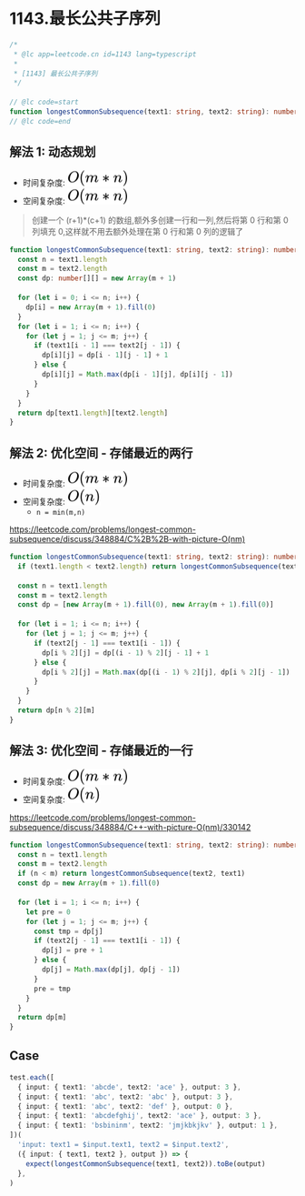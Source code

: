 # 1143.最长公共子序列

```ts
/*
 * @lc app=leetcode.cn id=1143 lang=typescript
 *
 * [1143] 最长公共子序列
 */

// @lc code=start
function longestCommonSubsequence(text1: string, text2: string): number {}
// @lc code=end
```

## 解法 1: 动态规划

- 时间复杂度: <!-- $O(m*n)$ --> <img style="transform: translateY(0.1em); background: white;" src="svg/o-m-n.svg" alt="O(m*n)">
- 空间复杂度: <!-- $O(m*n)$ --> <img style="transform: translateY(0.1em); background: white;" src="svg/o-m-n.svg" alt="O(m*n)">

> 创建一个 (r+1)\*(c+1) 的数组,额外多创建一行和一列,然后将第 0 行和第 0 列填充 0,这样就不用去额外处理在第 0 行和第 0 列的逻辑了

```ts
function longestCommonSubsequence(text1: string, text2: string): number {
  const n = text1.length
  const m = text2.length
  const dp: number[][] = new Array(m + 1)

  for (let i = 0; i <= n; i++) {
    dp[i] = new Array(m + 1).fill(0)
  }
  for (let i = 1; i <= n; i++) {
    for (let j = 1; j <= m; j++) {
      if (text1[i - 1] === text2[j - 1]) {
        dp[i][j] = dp[i - 1][j - 1] + 1
      } else {
        dp[i][j] = Math.max(dp[i - 1][j], dp[i][j - 1])
      }
    }
  }
  return dp[text1.length][text2.length]
}
```

## 解法 2: 优化空间 - 存储最近的两行

- 时间复杂度: <!-- $O(m*n)$ --> <img style="transform: translateY(0.1em); background: white;" src="svg/o-m-n.svg" alt="O(m*n)">
- 空间复杂度: <!-- $O(n)$ --> <img style="transform: translateY(0.1em); background: white;" src="svg/o-n.svg" alt="O(n)">
  - `n = min(m,n)`

https://leetcode.com/problems/longest-common-subsequence/discuss/348884/C%2B%2B-with-picture-O(nm)

```ts
function longestCommonSubsequence(text1: string, text2: string): number {
  if (text1.length < text2.length) return longestCommonSubsequence(text2, text1)

  const n = text1.length
  const m = text2.length
  const dp = [new Array(m + 1).fill(0), new Array(m + 1).fill(0)]

  for (let i = 1; i <= n; i++) {
    for (let j = 1; j <= m; j++) {
      if (text2[j - 1] === text1[i - 1]) {
        dp[i % 2][j] = dp[(i - 1) % 2][j - 1] + 1
      } else {
        dp[i % 2][j] = Math.max(dp[(i - 1) % 2][j], dp[i % 2][j - 1])
      }
    }
  }
  return dp[n % 2][m]
}
```

## 解法 3: 优化空间 - 存储最近的一行

- 时间复杂度: <!-- $O(m*n)$ --> <img style="transform: translateY(0.1em); background: white;" src="svg/o-m-n.svg" alt="O(m*n)">
- 空间复杂度: <!-- $O(n)$ --> <img style="transform: translateY(0.1em); background: white;" src="svg/o-n.svg" alt="O(n)">

https://leetcode.com/problems/longest-common-subsequence/discuss/348884/C++-with-picture-O(nm)/330142

```ts
function longestCommonSubsequence(text1: string, text2: string): number {
  const n = text1.length
  const m = text2.length
  if (n < m) return longestCommonSubsequence(text2, text1)
  const dp = new Array(m + 1).fill(0)

  for (let i = 1; i <= n; i++) {
    let pre = 0
    for (let j = 1; j <= m; j++) {
      const tmp = dp[j]
      if (text2[j - 1] === text1[i - 1]) {
        dp[j] = pre + 1
      } else {
        dp[j] = Math.max(dp[j], dp[j - 1])
      }
      pre = tmp
    }
  }
  return dp[m]
}
```

## Case

```ts
test.each([
  { input: { text1: 'abcde', text2: 'ace' }, output: 3 },
  { input: { text1: 'abc', text2: 'abc' }, output: 3 },
  { input: { text1: 'abc', text2: 'def' }, output: 0 },
  { input: { text1: 'abcdefghij', text2: 'ace' }, output: 3 },
  { input: { text1: 'bsbininm', text2: 'jmjkbkjkv' }, output: 1 },
])(
  'input: text1 = $input.text1, text2 = $input.text2',
  ({ input: { text1, text2 }, output }) => {
    expect(longestCommonSubsequence(text1, text2)).toBe(output)
  },
)
```
